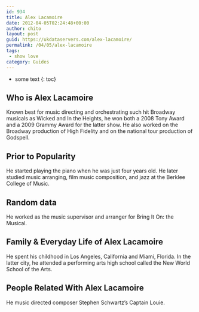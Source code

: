```yaml
---
id: 934
title: Alex Lacamoire
date: 2012-04-05T02:24:48+00:00
author: chito
layout: post
guid: https://ukdataservers.com/alex-lacamoire/
permalink: /04/05/alex-lacamoire
tags:
 - show love
category: Guides
---
```


* some text
{: toc}


## Who is  Alex Lacamoire
                  
                  
                  
Known best for music directing and orchestrating such hit Broadway musicals as Wicked and In the Heights, he won both a 2008 Tony Award and a 2009 Grammy Award for the latter show. He also worked on the Broadway production of High Fidelity and on the national tour production of Godspell.
                  
                
                
                
## Prior to Popularity 
                  
                  
                  
He started playing the piano when he was just four years old. He later studied music arranging, film music composition, and jazz at the Berklee College of Music.
                  
                
                
                
## Random data 
                  
                  
                  
He worked as the music supervisor and arranger for Bring It On: the Musical.
                  
                
                
                
## Family & Everyday Life of Alex Lacamoire
                  
                  
                  
He spent his childhood in Los Angeles, California and Miami, Florida. In the latter city, he attended a performing arts high school called the New World School of the Arts.
                  
                
                
                
## People Related With  Alex Lacamoire
                  
                  
                  
He music directed composer Stephen Schwartz&#8217;s Captain Louie.
                  
                
              
            
          
          
          
    
    
  
